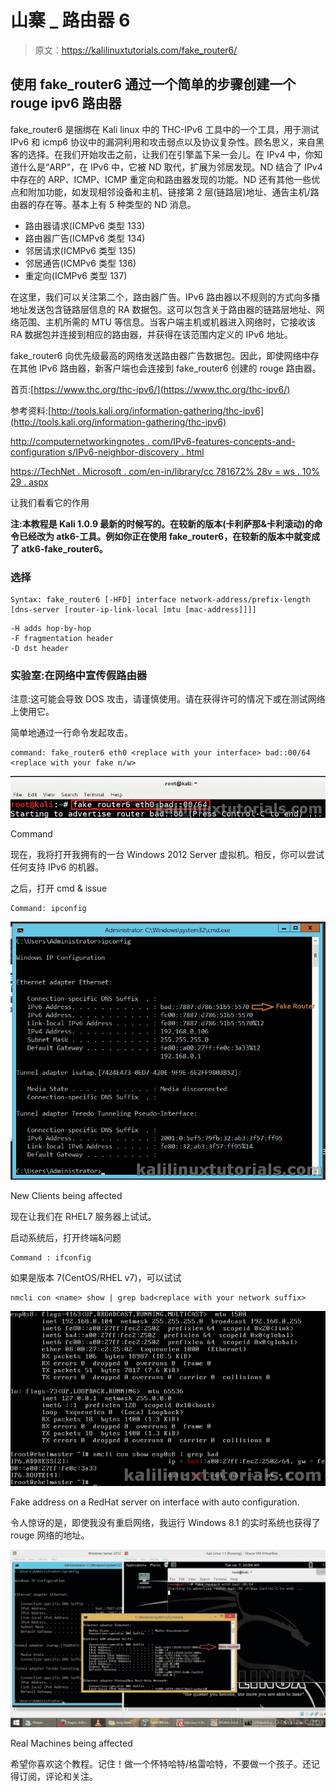 # 山寨 _ 路由器 6

> 原文：<https://kalilinuxtutorials.com/fake_router6/>

## 使用 fake_router6 通过一个简单的步骤创建一个 rouge ipv6 路由器

fake_router6 是捆绑在 Kali linux 中的 THC-IPv6 工具中的一个工具，用于测试 IPv6 和 icmp6 协议中的漏洞利用和攻击弱点以及协议复杂性。顾名思义，来自黑客的选择。在我们开始攻击之前，让我们在引擎盖下呆一会儿。在 IPv4 中，你知道什么是“ARP”，在 IPv6 中，它被 ND 取代，扩展为邻居发现。ND 结合了 IPv4 中存在的 ARP、ICMP、ICMP 重定向和路由器发现的功能。ND 还有其他一些优点和附加功能，如发现相邻设备和主机、链接第 2 层(链路层)地址、通告主机/路由器的存在等。基本上有 5 种类型的 ND 消息。

*   路由器请求(ICMPv6 类型 133)
*   路由器广告(ICMPv6 类型 134)
*   邻居请求(ICMPv6 类型 135)
*   邻居通告(ICMPv6 类型 136)
*   重定向(ICMPv6 类型 137)

在这里，我们可以关注第二个，路由器广告。IPv6 路由器以不规则的方式向多播地址发送包含链路层信息的 RA 数据包。这可以包含关于路由器的链路层地址、网络范围、主机所需的 MTU 等信息。当客户端主机或机器进入网络时，它接收该 RA 数据包并连接到相应的路由器，并获得在该范围内定义的 IPv6 地址。

fake_router6 向优先级最高的网络发送路由器广告数据包。因此，即使网络中存在其他 IPv6 路由器，新客户端也会连接到 fake_router6 创建的 rouge 路由器。

首页:[https://www.thc.org/thc-ipv6/](https://www.thc.org/thc-ipv6/)

参考资料:[http://tools.kali.org/information-gathering/thc-ipv6](http://tools.kali.org/information-gathering/thc-ipv6)

[http://computernetworkingnotes . com/IPv6-features-concepts-and-configuration s/IPv6-neighbor-discovery . html](http://computernetworkingnotes.com/ipv6-features-concepts-and-configurations/ipv6-neighbor-discovery.html)

[https://TechNet . Microsoft . com/en-in/library/cc 781672% 28v = ws . 10% 29 . aspx](https://technet.microsoft.com/en-in/library/cc781672%28v=ws.10%29.aspx)

让我们看看它的作用

**注:本教程是 Kali 1.0.9 最新的时候写的。在较新的版本(卡利萨那&卡利滚动)的命令已经改为 atk6-工具。例如你正在使用 fake_router6，在较新的版本中就变成了 atk6-fake_router6。**

### 选择

```
Syntax: fake_router6 [-HFD] interface network-address/prefix-length [dns-server [router-ip-link-local [mtu [mac-address]]]]
```

```
-H adds hop-by-hop
-F fragmentation header
-D dst header

```

### 实验室:在网络中宣传假路由器

注意:这可能会导致 DOS 攻击，请谨慎使用。请在获得许可的情况下或在测试网络上使用它。

简单地通过一行命令发起攻击。

```
command: fake_router6 eth0 <replace with your interface> bad::00/64 <replace with your fake n/w>
```

[![fake_router6](img/172d5e9256a0f0f97d148a637db687b6.png)](http://kalilinuxtutorials.com/fake_router6/fake_router6-2/)

Command

现在，我将打开我拥有的一台 Windows 2012 Server 虚拟机。相反，你可以尝试任何支持 IPv6 的机器。

之后，打开 cmd & issue

```
Command: ipconfig
```

[![fake_router6](img/9245df0386848dfdbb870f98bf3504cd.png)](http://kalilinuxtutorials.com/fake_router6/fake_router6-3/)

New Clients being affected

现在让我们在 RHEL7 服务器上试试。

启动系统后，打开终端&问题

```
Command : ifconfig
```

如果是版本 7(CentOS/RHEL v7)，可以试试

```
nmcli con <name> show | grep bad<replace with your network suffix>
```

[![fake_router6](img/63c394dc982b4393a2213353273f5a03.png)](http://kalilinuxtutorials.com/fake_router6/fake_router6-5/)

Fake address on a RedHat server on interface with auto configuration.

令人惊讶的是，即使我没有重启网络，我运行 Windows 8.1 的实时系统也获得了 rouge 网络的地址。

[![fake_router6](img/b36c9be83d81fe26865b94d67542f0ce.png)](http://kalilinuxtutorials.com/fake_router6/fake_router6-4/)

Real Machines being affected

希望你喜欢这个教程。记住！做一个怀特哈特/格雷哈特，不要做一个孩子。还记得订阅，评论和关注。